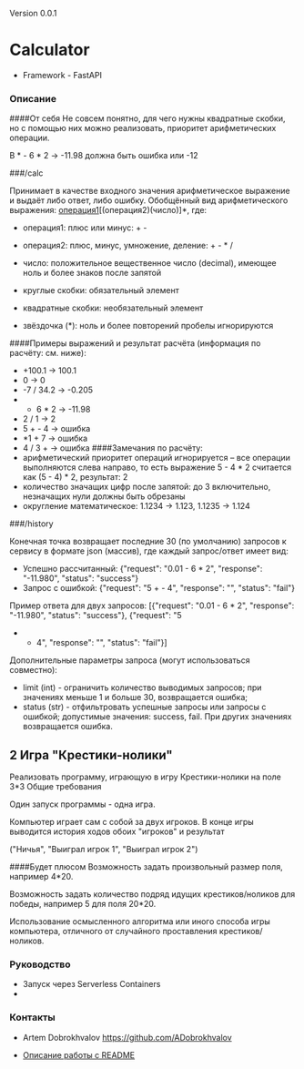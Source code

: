 Version  0.0.1

# Calculator #

* Framework - FastAPI


### Описание ###

####От себя
  Не совсем понятно, для чего нужны квадратные скобки, но с помощью них можно реализовать, приоритет арифметических операции.
  
  В * - 6 * 2 → -11.98 должна быть ошибка или -12


###/calc

Принимает в качестве входного значения арифметическое выражение и выдаёт либо ответ, либо ошибку.
Обобщённый вид арифметического выражения: [операция1](число)[(операция2)(число)]*, где:
* операция1: плюс или минус: + -

* операция2: плюс, минус, умножение, деление: + - * /

* число: положительное вещественное число (decimal), имеющее ноль и более знаков после запятой

* круглые скобки: обязательный элемент

* квадратные скобки: необязательный элемент

* звёздочка (*): ноль и более повторений
пробелы игнорируются

####Примеры выражений и результат расчёта (информация по расчёту: см. ниже):
* +100.1 → 100.1
* 0 → 0
* -7 / 34.2 → -0.205
* - 6 * 2 → -11.98
* 2 / 1 → 2
* 5 + - 4 → ошибка
* *1 + 7 → ошибка
* 4 / 3 + → ошибка
####Замечания по расчёту:
* арифметический приоритет операций игнорируется – все операции выполняются слева направо, то есть
выражение 5 - 4 * 2 считается как (5 - 4) * 2, результат: 2
* количество значащих цифр после запятой: до 3 включительно, незначащих нули должны быть обрезаны
* округление математическое: 1.1234 → 1.123, 1.1235 → 1.124

###/history

Конечная точка возвращает последние 30 (по умолчанию) запросов к сервису в формате json (массив), где каждый
запрос/ответ имеет вид:
* Успешно рассчитанный: {"request": "0.01 - 6 * 2", "response": "-11.980", "status": "success"}
* Запрос с ошибкой: {"request": "5 + - 4", "response": "", "status": "fail"}

Пример ответа для двух запросов: [{"request": "0.01 - 6 * 2", "response": "-11.980", "status": "success"}, {"request": "5
+ - 4", "response": "", "status": "fail"}]


Дополнительные параметры запроса (могут использоваться совместно):
* limit (int) - ограничить количество выводимых запросов; при значениях меньше 1 и больше 30,
возвращается ошибка;
* status (str) - отфильтровать успешные запросы или запросы с ошибкой; допустимые значения: success, fail.
При других значениях возвращается ошибка.

## 2 Игра "Крестики-нолики"
Реализовать программу, играющую в игру Крестики-нолики на поле 3*3
Общие требования

Один запуск программы - одна игра.

Компьютер играет сам с собой за двух игроков. В конце игры выводится история ходов обоих "игроков" и результат

("Ничья", "Выиграл игрок 1", "Выиграл игрок 2")

####Будет плюсом
Возможность задать произвольный размер поля, например 4*20.

Возможность задать количество подряд идущих крестиков/ноликов для победы, например 5 для поля 20*20.

Использование осмысленного алгоритма или иного способа игры компьютера, отличного от случайного
проставления крестиков/ноликов.


### Руководство ###

* Запуск через Serverless Containers
* 

### Контакты ###

* 
  Artem Dobrokhvalov
  https://github.com/ADobrokhvalov

* [Описание работы с README](https://bitbucket.org/tutorials/markdowndemo)
